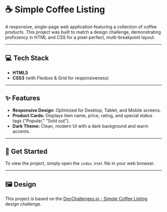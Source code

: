 # ☕ Simple Coffee Listing

A responsive, single-page web application featuring a collection of coffee products. This project was built to match a design challenge, demonstrating proficiency in HTML and CSS for a pixel-perfect, multi-breakpoint layout.

---

## 💻 Tech Stack

* **HTML5**
* **CSS3** (with Flexbox & Grid for responsiveness)

---

## ✨ Features

* **Responsive Design:** Optimized for Desktop, Tablet, and Mobile screens.
* **Product Cards:** Displays item name, price, rating, and special status tags ("Popular," "Sold out").
* **Dark Theme:** Clean, modern UI with a dark background and warm accents.

---

## 🚀 Get Started

To view the project, simply open the `index.html` file in your web browser.

---

## 🖼️ Design

This project is based on the [DevChallenges.io - Simple Coffee Listing](https://devchallenges.io/challenges/mM1UIFfK8LWo8P8qUfD0) design challenge.